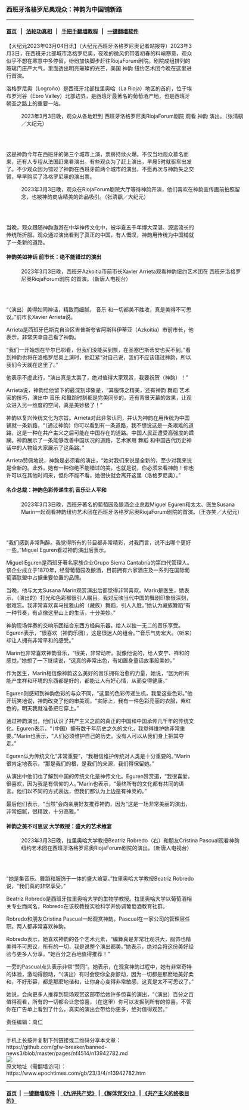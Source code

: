 ### 西班牙洛格罗尼奥观众：神韵为中国铺新路
------------------------

#### [首页](https://github.com/gfw-breaker/banned-news3/blob/master/README.md) &nbsp;&nbsp;|&nbsp;&nbsp; [法轮功真相](https://github.com/begood0513/basic/blob/master/README.md)  &nbsp;&nbsp;|&nbsp;&nbsp; [手把手翻墙教程](https://github.com/gfw-breaker/guides/wiki)  &nbsp;&nbsp;|&nbsp;&nbsp; [一键翻墙软件](https://github.com/gfw-breaker/nogfw/blob/master/README.md)  



<div><p>
 【大纪元2023年03月04日讯】（大纪元西班牙洛格罗尼奥记者站报导）2023年3月3日，在西班牙北部城市洛格罗尼奥，夜晚的微风仍带着初春的料峭寒意，观众似乎不想在寒意中多停留，纷纷加快脚步赶往RiojaForum剧院。剧院成组排列的玻璃门庄严大气，里面透出明亮璀璨的光芒，美国
 <ok href="https://www.epochtimes.com/gb/tag/%E7%A5%9E%E9%9F%B5.html">
  神韵
 </ok>
 纽约艺术团今晚在这里进行首演。
</p>
<p>
 洛格罗尼奥（Logroño）是西班牙北部拉里奥哈（La Rioja）地区的首府，位于埃布罗河谷（Ebro Valley）北部边界，是西班牙最著名的葡萄酒产地，也是西班牙朝圣之路上的重要一站。
</p>
<figure aria-describedby="caption-attachment-13942786" class="wp-caption aligncenter" id="attachment_13942786" style="width: 600px">
 <ok href="https://i.epochtimes.com/assets/uploads/2023/03/id13942786-230303163253100101.jpg" target="_blank">
  <img alt="" class="size-large wp-image-13942786" src="https://i.epochtimes.com/assets/uploads/2023/03/id13942786-230303163253100101-600x400.jpg" title=""/>
 </ok>
 <br/><figcaption class="wp-caption-text" id="caption-attachment-13942786">
  2023年3月3日晚，观众从各地赶到
  <ok href="https://www.epochtimes.com/gb/tag/%E8%A5%BF%E7%8F%AD%E7%89%99%E6%B4%9B%E6%A0%BC%E7%BD%97%E5%B0%BC%E5%A5%A5riojaforum%E5%89%A7%E9%99%A2.html">
   西班牙洛格罗尼奥RiojaForum剧院
  </ok>
  观看
  <ok href="https://www.epochtimes.com/gb/tag/%E7%A5%9E%E9%9F%B5.html">
   神韵
  </ok>
  演出。（张清飖／大纪元）
 </figcaption><br/>
</figure><br/>
<p>
 这是神韵今年在西班牙的第三个城市上演，票房持续火爆。不仅当地观众慕名而来，还有人专程从法国赶来看演出。有些观众为了赶上演出，早晨5时就驱车出发了。不少观众因为错过了神韵在西班牙前两个城市的演出，不愿再次与神韵失之交臂，早早购买了洛格罗尼奥的演出票。
</p>
<figure aria-describedby="caption-attachment-13942787" class="wp-caption aligncenter" id="attachment_13942787" style="width: 600px">
 <ok href="https://i.epochtimes.com/assets/uploads/2023/03/id13942787-230303163255100101.jpg" target="_blank">
  <img alt="" class="size-large wp-image-13942787" src="https://i.epochtimes.com/assets/uploads/2023/03/id13942787-230303163255100101-600x400.jpg" title=""/>
 </ok>
 <br/><figcaption class="wp-caption-text" id="caption-attachment-13942787">
  2023年3月3日晚，观众在RiojaForum剧院大厅等待神韵开演，他们喜欢在神韵宣传画前拍照留念，也被神韵商店精美的饰品吸引。（张清飖／大纪元）
 </figcaption><br/>
</figure><br/>
<p>
 当晚，观众跟随神韵遨游在中华神传文化中，被华夏五千年博大深湛、源远流长的传统所折服。观众通过演出看到了真正的中国，有人慨叹，神韵用传统为中国铺就了一条新的道路。
</p>
<h4>
 神韵美如神话 前市长：绝不能错过的演出
</h4>
<figure aria-describedby="caption-attachment-13942788" class="wp-caption aligncenter" id="attachment_13942788" style="width: 600px">
 <ok href="https://i.epochtimes.com/assets/uploads/2023/03/id13942788-230303163301100101.jpg" target="_blank">
  <img alt="" class="size-large wp-image-13942788" src="https://i.epochtimes.com/assets/uploads/2023/03/id13942788-230303163301100101-600x400.jpg" title=""/>
 </ok>
 <br/><figcaption class="wp-caption-text" id="caption-attachment-13942788">
  2023年3月3日晚，西班牙Azkoitia市前市长Xavier Arrieta观看神韵纽约艺术团在
  <ok href="https://www.epochtimes.com/gb/tag/%E8%A5%BF%E7%8F%AD%E7%89%99%E6%B4%9B%E6%A0%BC%E7%BD%97%E5%B0%BC%E5%A5%A5riojaforum%E5%89%A7%E9%99%A2.html">
   西班牙洛格罗尼奥RiojaForum剧院
  </ok>
  的首演。（新唐人电视台）
 </figcaption><br/>
</figure><br/>
<p>
 “（演出）美得如同神话，精致而细腻，
 <ok href="https://www.epochtimes.com/gb/tag/%E9%9F%B3%E4%B9%90.html">
  音乐
 </ok>
 和一切都美不胜收，真是美得不可思议。”前市长Xavier Arrieta说。
</p>
<p>
 Arrieta是西班牙巴斯克自治区吉普斯夸省阿斯科伊蒂亚（Azkoitia）市前市长，他表示，非常庆幸自己看了神韵。
</p>
<p>
 “我们一开始想在毕尔巴鄂看，但我们没能买到票，在圣塞巴斯蒂安也买不到。”看到神韵也将在洛格罗尼奥上演时，他赶紧“对自己说，我们不应该错过神韵，所以我们今天就在这里了。”
</p>
<p>
 他表示不虚此行，“演出真是太美了，绝对值得大家观赏，我要祝贺（神韵）！”
</p>
<p>
 Arrieta说，神韵给他留下的最深刻印象是，“其服饰之精美，还有神韵
 <ok href="https://www.epochtimes.com/gb/tag/%E8%88%9E%E8%B9%88.html">
  舞蹈
 </ok>
 艺术家的技巧，演出中
 <ok href="https://www.epochtimes.com/gb/tag/%E9%9F%B3%E4%B9%90.html">
  音乐
 </ok>
 和舞蹈时刻都是完美同步的，还有背景天幕的效果，让观众进入另一维度的空间，真是美妙极了！”
</p>
<p>
 神韵以复兴传统文化为宗旨。Arrieta对此非常认同，并认为神韵在用传统为中国铺就一条新路，“（通过神韵）你可以看到有一条道路，我不想说这是一条艰难的道路，这是一种在共产主义之后可能在中国存在的道路。中国人民正遭受高强度的蹂躏。神韵展示了一条能够改善中国状况的道路，艺术家用
 <ok href="https://www.epochtimes.com/gb/tag/%E8%88%9E%E8%B9%88.html">
  舞蹈
 </ok>
 和中国古代历史神话中的人物给大家展示了这条路。”
</p>
<p>
 Arrieta赞佩地说，神韵是必须看的演出，“她对我们来说是全新的，至少对我来说是全新的。此外，她有一种你绝不能错过的美，也就是说，你必须来看神韵！你也许可以在其他时间来，但你不能不看，她很快就会离开这里（洛格罗尼奥）。”
</p>
<h4>
 名企总裁：神韵色彩传递生机 音乐让人平和
</h4>
<figure aria-describedby="caption-attachment-13942789" class="wp-caption aligncenter" id="attachment_13942789" style="width: 600px">
 <ok href="https://i.epochtimes.com/assets/uploads/2023/03/id13942789-230303173956100101.jpg" target="_blank">
  <img alt="" class="size-large wp-image-13942789" src="https://i.epochtimes.com/assets/uploads/2023/03/id13942789-230303173956100101-600x400.jpg" title=""/>
 </ok>
 <br/><figcaption class="wp-caption-text" id="caption-attachment-13942789">
  2023年3月3日晚，西班牙著名的葡萄园及酿酒企业总裁Miguel Eguren和太太、医生Susana Marín一起观看神韵纽约艺术团在西班牙洛格罗尼奥RiojaForum剧院的首演。（王亦笑／大纪元）
 </figcaption><br/>
</figure><br/>
<p>
 “我们感到非常陶醉。我觉得所有的节目都非常精彩，对我而言，说不出哪个更好一些。”Miguel Eguren看过神韵演出后表示。
</p>
<p>
 Miguel Eguren是西班牙著名家族企业Grupo Sierra Cantabria的第四代管理人。该企业成立于1870年，经营葡萄园及酿酒，目前拥有六家酒庄及一系列在国际葡萄酒联盟中占据重要位置的品牌。
</p>
<p>
 当晚，他与太太Susana Marín观赏演出后都觉得非常喜欢。Marín是医生，她表示，（演出的）打光和色彩都很引人瞩目。我对反映当代中国的舞剧印象很深刻，很难忘。我非常喜欢喜马拉雅山的（藏族）舞蹈，引人入胜。”她认为藏族舞蹈“有一种节奏，有点像这里山上的生活，十分美妙。”
</p>
<p>
 神韵现场伴奏的交响乐团结合东西方经典乐器，给人以独一无二的音乐享受。Eguren表示，“很喜欢（神韵乐团），这是很迷人的组合。”“音乐气势宏大。（听来）却让人拥有非常平和的感受。”
</p>
<p>
 Marín也非常喜欢神韵音乐，“很美，非常动听。就像他说的，给人安宁、祥和的感觉。”她想了一下继续说，“这真的非常出色，有如置身童话故事般美妙。”
</p>
<p>
 作为医生，Marín相信像神韵这么美好的音乐拥有治愈的力量，她说，“因为所有能产生祥和环境的东西都是好的，都能让人有好心情，从而变得健康。”
</p>
<p>
 Eguren则感知到神韵色彩的与众不同，“这里的色彩传递生机，我爱这些色彩。”他开玩笑地说，神韵改变了他的审美观，“实际上，我有一件色彩亮丽的衣服，紫红色的，明天我就准备把它穿上。”
</p>
<p>
 通过神韵演出，他们认识了共产主义之前的真正的中国和中国承传几千年的传统文化。Eguren表示，“（中国）拥有数千年历史之久的文化，我觉得维护她非常重要。”Marín也表示，“人们必须维护自己的历史。没有人可以从我们身上把其夺走。”
</p>
<p>
 Eguren认为传统文化“非常重要”，“我相信维护传统对人类是十分重要的。”Marín很肯定地表示，“那是我们的根，是我们的来源，我们得保留她。”
</p>
<p>
 从演出中他们也了解到中国的传统文化是神传文化。Eguren赞赏道，“我很喜爱，很喜欢，因为我是有信仰的人。”Marín也表示，“最终所有的文化都有共同的语言。他们以不同的方式表达，但我们都认为上边是有神灵的。”
</p>
<p>
 最后他们表示，“当然”会向亲朋好友推荐神韵，因为“这是一场非常美丽的演出，非常细腻，很精致，十分高雅。”
</p>
<h4>
 神韵之美不可思议 大学教授：盛大的艺术飨宴
</h4>
<figure aria-describedby="caption-attachment-13942794" class="wp-caption aligncenter" id="attachment_13942794" style="width: 600px">
 <ok href="https://i.epochtimes.com/assets/uploads/2023/03/id13942794-230303163304100101.jpg" target="_blank">
  <img alt="" class="size-large wp-image-13942794" src="https://i.epochtimes.com/assets/uploads/2023/03/id13942794-230303163304100101-600x400.jpg" title=""/>
 </ok>
 <br/><figcaption class="wp-caption-text" id="caption-attachment-13942794">
  2023年3月3日晚，拉里奥哈大学教授Beatriz Robredo（右）和朋友Cristina Pascual观看神韵纽约艺术团在西班牙洛格罗尼奥RiojaForum剧院的演出。（新唐人电视台）
 </figcaption><br/>
</figure><br/>
<p>
 “她是集音乐、舞蹈和服饰于一体的盛大飨宴。”拉里奥哈大学教授Beatriz Robredo说，“我们真的非常享受。”
</p>
<p>
 Beatriz Robredo是西班牙拉里奥哈大学的生物学教授。拉里奥哈大学以葡萄酒相关专业而闻名，Robredo在该校教授实验科学并协调葡萄酒教育社群。
</p>
<p>
 Robredo和朋友Cristina Pascual一起观赏神韵。Pascual在一家公司的管理层任职。两人都非常喜欢神韵。
</p>
<p>
 Robredo表示，她喜欢神韵的各个艺术元素，“编舞真是非常壮观洪大，服饰也精美得不可思议，所有的一切，我是说整个演出都美。”她表示，绝对会将这份美好经验与更多人分享，“她百分之百地值得推荐！”
</p>
<p>
 一旁的Pascual点头表示非常“赞同”。她表示，在观赏神韵过程中，她有非常奇特的体验，激动得颤动，“（演出）有时会使你全身颤动，因为一切都是那麽地美好柔和，不好形容，都是那麽地谐和，让你身心变得非常敏感，这真是太不可思议了。”
</p>
<p>
 她说，会向更多人推荐到现场观赏这部带给她许多惊喜的演出，“（演出）百分之百值得观看，所有的一切都会让您惊喜，（在这里）你可以发掘到所有的惊喜。不管你在广告单上看到了什么，真实的演出会带给你更多，绝对值得观赏。”
</p>
<p>
 责任编辑：周仁
</p>
</div>
<hr/>
手机上长按并复制下列链接或二维码分享本文章：<br/>
https://github.com/gfw-breaker/banned-news3/blob/master/pages/nf4514/n13942782.md <br/>
<a href='https://github.com/gfw-breaker/banned-news3/blob/master/pages/nf4514/n13942782.md'><img src='https://github.com/gfw-breaker/banned-news3/blob/master/pages/nf4514/n13942782.md.png'/></a> <br/>
原文地址（需翻墙访问）：https://www.epochtimes.com/gb/23/3/4/n13942782.htm


------------------------
#### [首页](https://github.com/gfw-breaker/banned-news3/blob/master/README.md) &nbsp;|&nbsp; [一键翻墙软件](https://github.com/gfw-breaker/nogfw/blob/master/README.md) &nbsp;| [《九评共产党》](https://github.com/gfw-breaker/9ping.md/blob/master/README.md#九评之一评共产党是什么) | [《解体党文化》](https://github.com/gfw-breaker/jtdwh.md/blob/master/README.md) | [《共产主义的终极目的》](https://github.com/gfw-breaker/gczydzjmd.md/blob/master/README.md)


<img src='http://gfw-breaker.win/banned-news3/pages/nf4514/n13942782.md' width='0px' height='0px'/>